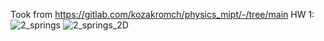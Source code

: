 Took from https://gitlab.com/kozakromch/physics_mipt/-/tree/main
HW 1:
![2_springs](https://github.com/Overbyaka/mipt_physics/assets/27295020/33d2f5a0-81c5-4d03-8ac9-976ed59e58c8)
![2_springs_2D](https://github.com/Overbyaka/mipt_physics/assets/27295020/41bb009a-5fae-4308-8f89-ff29827bc34a)




